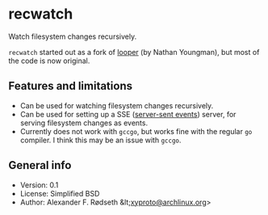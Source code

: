 # recwatch

Watch filesystem changes recursively.

`recwatch` started out as a fork of [looper](https://github.com/nathany/looper) (by Nathan Youngman), but most of the code is now original.

## Features and limitations

* Can be used for watching filesystem changes recursively.
* Can be used for setting up a SSE ([server-sent events](https://en.wikipedia.org/wiki/Server-sent_events)) server, for serving filesystem changes as events.
* Currently does not work with `gccgo`, but works fine with the regular `go` compiler. I think this may be an issue with `gccgo`.

## General info

* Version: 0.1
* License: Simplified BSD
* Author: Alexander F. Rødseth \&lt;xyproto@archlinux.org&gt;
